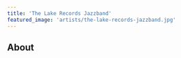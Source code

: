 ```yaml
---
title: 'The Lake Records Jazzband'
featured_image: 'artists/the-lake-records-jazzband.jpg'
---
```


## About


